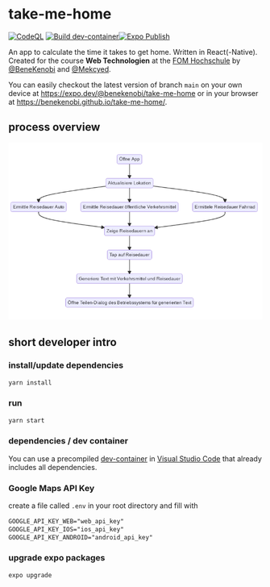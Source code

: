 # take-me-home
[![CodeQL](https://github.com/BeneKenobi/take-me-home/actions/workflows/codeql-analysis.yml/badge.svg)](https://github.com/BeneKenobi/take-me-home/actions/workflows/codeql-analysis.yml)
[![Build dev-container](https://github.com/BeneKenobi/take-me-home/actions/workflows/build-dev-container.yml/badge.svg)](https://github.com/BeneKenobi/take-me-home/actions/workflows/build-dev-container.yml)[![Expo Publish](https://github.com/BeneKenobi/take-me-home/actions/workflows/expo-publish.yml/badge.svg)](https://github.com/BeneKenobi/take-me-home/actions/workflows/expo-publish.yml)

An app to calculate the time it takes to get home. Written in React(-Native). Created for the course **Web Technologien** at the [FOM Hochschule](https://www.fom.de/) by [@BeneKenobi](https://github.com/BeneKenobi) and [@Mekcyed](https://github.com/Mekcyed).


You can easily checkout the latest version of branch `main` on your own device at https://expo.dev/@benekenobi/take-me-home or in your browser at https://benekenobi.github.io/take-me-home/.

## process overview

![prozess_ueberblick](https://github.com/BeneKenobi/take-me-home/raw/main/docs/prozess_ueberblick-mmd.png)

## short developer intro

### install/update dependencies

```Shell
yarn install
```

### run

```Shell
yarn start
```

### dependencies / dev container

You can use a precompiled [dev-container](https://code.visualstudio.com/docs/remote/containers) in [Visual Studio Code](https://code.visualstudio.com/) that already includes all dependencies.

### Google Maps API Key

create a file called `.env` in your root directory and fill with

```Shell
GOOGLE_API_KEY_WEB="web_api_key"
GOOGLE_API_KEY_IOS="ios_api_key"
GOOGLE_API_KEY_ANDROID="android_api_key"
```

### upgrade expo packages

```Shell
expo upgrade
```
